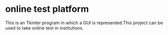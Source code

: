 # online test platform
 This is an Tkinter program in which a GUI is represented.This project can be used to take online test in institutions. 
